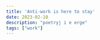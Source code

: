 ```yaml
---
title: 'Anti-work is here to stay'
date: 2023-02-10
description: "poetryj i e erge"
tags: ["work"]
---
```

